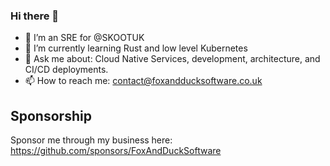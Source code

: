 ### Hi there 👋

- 🔭 I’m an SRE for @SKOOTUK
- 🌱 I’m currently learning Rust and low level Kubernetes
- 💬 Ask me about: Cloud Native Services, development, architecture, and CI/CD deployments.
- 📫 How to reach me: contact@foxandducksoftware.co.uk

## Sponsorship
Sponsor me through my business here: https://github.com/sponsors/FoxAndDuckSoftware
